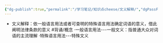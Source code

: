 ```yaml
---
{"dg-publish":true,"permalink":"/学习笔记/知识点cheese/文义解释/","dgPassFrontmatter":true,"created":"2024-07-16T10:03:39.918+08:00","updated":"2024-09-11T12:27:51.133+08:00"}
---
```


- 文义解释：依⼀般语言用法或者可查明的特殊语言用法确定词语的意义，借此阐明法律条款的意义 #背诵/概念 
·一般语言用法---一般文义：指普通大众对词语的主流理解
·特殊语言用法---特殊文义